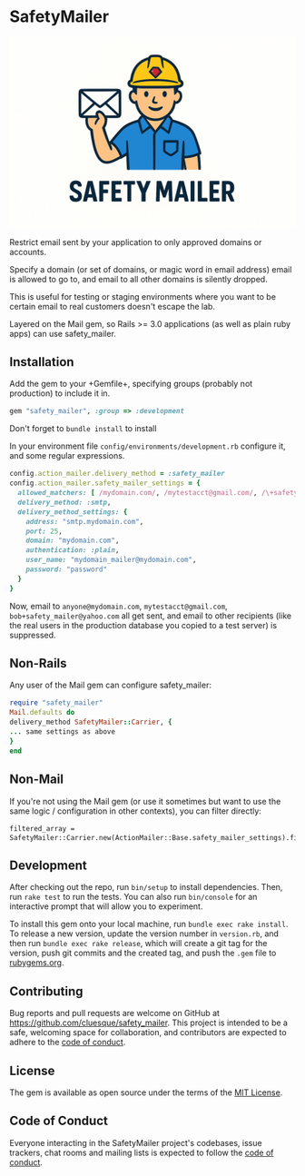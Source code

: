 # SafetyMailer

![Logo](assets/logo_ruby_hardhat.png)

Restrict email sent by your application to only approved domains or accounts.

Specify a domain (or set of domains, or magic word in email address) email is allowed to go to, and email to all other domains is silently dropped.

This is useful for testing or staging environments where you want to be certain email to real customers doesn't escape the lab.

Layered on the Mail gem, so Rails >= 3.0 applications (as well as plain ruby apps) can use safety_mailer.

## Installation

Add the gem to your +Gemfile+, specifying groups (probably not production) to include it in.

```ruby
gem "safety_mailer", :group => :development
```

Don't forget to `bundle install` to install

In your environment file `config/environments/development.rb` configure it, and some regular expressions.

```ruby
config.action_mailer.delivery_method = :safety_mailer
config.action_mailer.safety_mailer_settings = {
  allowed_matchers: [ /mydomain.com/, /mytestacct@gmail.com/, /\+safety_mailer@/ ],
  delivery_method: :smtp,
  delivery_method_settings: {
    address: "smtp.mydomain.com",
    port: 25,
    domain: "mydomain.com",
    authentication: :plain,
    user_name: "mydomain_mailer@mydomain.com",
    password: "password"
  }
}
```

Now, email to `anyone@mydomain.com`, `mytestacct@gmail.com`, `bob+safety_mailer@yahoo.com` all get sent, and email to other recipients (like the real users in the production database you copied to a test server) is suppressed.

## Non-Rails

Any user of the Mail gem can configure safety_mailer:

```ruby
require "safety_mailer"
Mail.defaults do
delivery_method SafetyMailer::Carrier, {
... same settings as above
}
end
```

## Non-Mail

If you're not using the Mail gem (or use it sometimes but want to use the same logic / configuration in other contexts), you can filter directly:

```
filtered_array = SafetyMailer::Carrier.new(ActionMailer::Base.safety_mailer_settings).filter(unfiltered_email_addresses)
```

## Development

After checking out the repo, run `bin/setup` to install dependencies. Then, run `rake test` to run the tests. You can also run `bin/console` for an interactive prompt that will allow you to experiment.

To install this gem onto your local machine, run `bundle exec rake install`. To release a new version, update the version number in `version.rb`, and then run `bundle exec rake release`, which will create a git tag for the version, push git commits and the created tag, and push the `.gem` file to [rubygems.org](https://rubygems.org).

## Contributing

Bug reports and pull requests are welcome on GitHub at https://github.com/cluesque/safety_mailer. This project is intended to be a safe, welcoming space for collaboration, and contributors are expected to adhere to the [code of conduct](https://github.com/cluesque/safety_mailer/blob/main/CODE_OF_CONDUCT.md).

## License

The gem is available as open source under the terms of the [MIT License](https://opensource.org/licenses/MIT).

## Code of Conduct

Everyone interacting in the SafetyMailer project's codebases, issue trackers, chat rooms and mailing lists is expected to follow the [code of conduct](https://github.com/cluesque/safety_mailer/blob/main/CODE_OF_CONDUCT.md).
